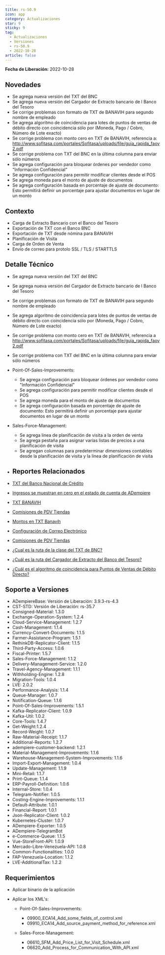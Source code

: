 ```yaml
---
title: rs-50.9
icon: app
category: Actualizaciones
star: 9
sticky: 9
tag:
  - Actualizaciones
  - Versiones
  - rs-50.9
  - 2022-10-28
article: false
---
```


**Fecha de Liberación:** 2022-10-28

## Novedades

- Se agrega nueva versión del TXT del BNC
- Se agrega nueva versión del Cargador de Extracto bancario de l Banco del Tesoro
- Se corrige problemas con formato de TXT de BANAVIH para segundo nombre de empleado
- Se agrega algoritmo de coincidencia para lotes de puntos de ventas de débito directo con coincidencia sólo por (Moneda, Pago / Cobro, Número de Lote exacto)
- Se corrige problema con monto cero en TXT de BANAVIH, referencia a: http://www.sofitasa.com/portales/Sofitasa/uploads/file/guia_rapida_faov2.pdf
- Se corrige problema con TXT del BNC en la última columna para enviar sólo números
- Se agrega configuración para bloquear órdenes por vendedor como "Información Confidencial"
- Se agrega configuración para permitir modificar clientes desde el POS
- Se agrega moneda para el monto de ajuste de documentos
- Se agrega configuración basada en porcentaje de ajuste de documento: Esto permitirá definir un porcentaje para ajustar documentos en lugar de un monto

## Contexto

- Carga de Extracto Bancario con el Banco del Tesoro
- Exportación de TXT con el Banco BNC
- Exportación de TXT desde nómina para BANAVIH
- Planificación de Visita
- Carga de Orden de Venta
- Envío de correo para protolo SSL / TLS / STARTTLS

## Detalle Técnico

- Se agrega nueva versión del TXT del BNC

- Se agrega nueva versión del Cargador de Extracto bancario de l Banco del Tesoro

- Se corrige problemas con formato de TXT de BANAVIH para segundo nombre de empleado

- Se agrega algoritmo de coincidencia para lotes de puntos de ventas de débito directo con coincidencia sólo por (Moneda, Pago / Cobro, Número de Lote exacto)

- Se corrige problema con monto cero en TXT de BANAVIH, referencia a http://www.sofitasa.com/portales/Sofitasa/uploads/file/guia_rapida_faov2.pdf

- Se corrige problema con TXT del BNC en la última columna para enviar sólo números

- Point-Of-Sales-Improvements:
  
  - Se agrega configuración para bloquear órdenes por vendedor como "Información Confidencial"
  - Se agrega configuración para permitir modificar clientes desde el POS
  - Se agrega moneda para el monto de ajuste de documentos
  - Se agrega configuración basada en porcentaje de ajuste de documento: Esto permitirá definir un porcentaje para ajustar documentos en lugar de un monto

- Sales-Force-Management:

  - Se agrega linea de planificación de visita a la orden de venta
  - Se agrega pestaña para asignar varias listas de precios a una planificación de visita
  - Se agregan columnas para predeterminar dimensiones contables desde la planificación de visita y la linea de planificación de visita
- ## Reportes Relacionados

- [TXT del Banco Nacional de Crédito](https://github.com/erpcya/Control-PROSEIN/issues/309)
- [Ingresos se muestran en cero en el estado de cuenta de ADempiere](https://github.com/erpcya/Control-PROSEIN/issues/307)
- [TXT BANAVIH](https://github.com/erpcya/Control-PROSEIN/issues/303)
- [Comisiones de PDV Tiendas](https://github.com/erpcya/Control-PROSEIN/issues/310)
- [Montos en TXT Banavih](https://github.com/erpcya/Control-PROSEIN/issues/312)
- [Configuración de Correo Electrónico](https://github.com/erpcya/Control-PROSEIN/issues/295)
- [Comisiones de PDV Tiendas](https://github.com/erpcya/Control-PROSEIN/issues/310)
- [¿Cual es la ruta de la clase del TXT de BNC?](https://stackoverflow.com/c/erpya/questions/330)
- [¿Cuál es la ruta del Cargador de Extracto del Banco del Tesoro?](https://stackoverflow.com/c/erpya/questions/377)
- [¿Cuál es el algoritmo de coincidencia para Puntos de Ventas de Débito Directo?](https://stackoverflow.com/c/erpya/questions/375)
## Soporte a Versiones

- ADempiereBase: Versión de Liberación: 3.9.3-rs-4.3
- CST-STD: Versión de Liberación: rs-35.7
- Consigned-Material: 1.3.0
- Exchange-Operation-System: 1.2.4
- Cloud-Service-Management: 1.2.7
- Cash-Management: 1.1.4
- Currency-Convert-Documents: 1.1.5
- Farmer-Assistance-Program: 1.5.1
- RethinkDB-Replicator-Client: 1.1.5
- Third-Party-Access: 1.0.6
- Fiscal-Printer: 1.5.7
- Sales-Force-Management: 1.1.2
- Delivery-Management-Service: 1.2.0
- Travel-Agency-Management: 1.1.1
- Withholding-Engine: 1.2.8
- Migration-Tools: 1.0.4
- LVE: 2.0.2
- Performance-Analysis: 1.1.4
- Queue-Manager: 1.0.7
- Notification-Queue: 1.1.6
- Point-Of-Sales-Improvements: 1.5.1
- Kafka-Replicator-Client: 1.0.9
- Kafka-Util: 1.0.2
- Core-Tools: 1.4.7
- Get-Weight:1.2.4
- Record-Weight: 1.0.7
- Raw-Material-Receipt: 1.1.7
- Additional-Reports: 1.2.7
- adempiere-customer-backend: 1.2.1
- Material-Management-Improvements: 1.1.6
- Warehouse-Management-System-Improvements: 1.1.6
- Import-Export-Management: 1.0.4
- Update-Management: 1.1.9
- Mini-Retail: 1.1.7
- Print-Queue: 1.1.4
- ERP-Payroll-Definition: 1.0.6
- Internal-Store: 1.0.4
- Telegram-Notifier: 1.0.5
- Costing-Engine-Improvements: 1.1.1
- Default-Attribute: 1.0.1
- Financial-Report: 1.0.1
- Json-Replicator-Client: 1.0.2
- Kubernetes-Cluster: 1.0.7
- ADempiere-Exporter: 1.0.5
- ADempiere-TelegramBot
- e-Commerce-Queue: 1.1.5
- Vue-StoreFront-API: 1.0.9
- Mercado-Libre-Venezuela-API: 1.0.8
- Common-Functionalities: 1.0.0
- FAP-Venezuela-Location: 1.1.2
- LVE-AdditionalTax: 1.2.2
## Requerimientos

- Aplicar binario de la aplicación
- Aplicar los XML's:
  
  - Point-Of-Sales-Improvements:

    - 09900_ECA14_Add_some_fields_of_control.xml
    - 09910_ECA14_Add_source_payment_method_for_reference.xml

  - Sales-Force-Management:

    - 06610_SFM_Add_Price_List_for_Visit_Schedule.xml
    - 06620_Add_Process_for_Communication_With_API.xml
  